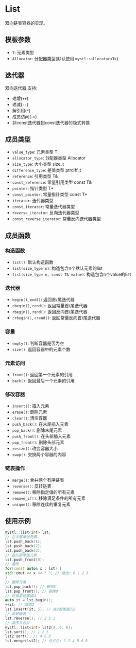# List

双向链表容器的实现。



## 模板参数

- `T`: 元素类型
- `Allocator`: 分配器类型(默认使用 `mystl::allocator<T>`)



## 迭代器

双向迭代器,支持:
- 递增(`++`)
- 递减(`--`)
- 解引用(`*`)
- 成员访问(`->`)
- 非const迭代器到const迭代器的隐式转换



## 成员类型

- `value_type`: 元素类型 T
- `allocator_type`: 分配器类型 Allocator
- `size_type`: 大小类型 size_t
- `difference_type`: 差值类型 ptrdiff_t
- `reference`: 引用类型 T&
- `const_reference`: 常量引用类型 const T&
- `pointer`: 指针类型 T*
- `const_pointer`: 常量指针类型 const T*
- `iterator`: 迭代器类型
- `const_iterator`: 常量迭代器类型
- `reverse_iterator`: 反向迭代器类型
- `const_reverse_iterator`: 常量反向迭代器类型



## 成员函数

### 构造函数
- `list()`: 默认构造函数
- `list(size_type n)`: 构造包含n个默认元素的list
- `list(size_type n, const T& value)`: 构造包含n个value的list



### 迭代器

- `begin()`, `end()`: 返回首/尾迭代器
- `cbegin()`, `cend()`: 返回常量首/尾迭代器
- `rbegin()`, `rend()`: 返回反向首/尾迭代器
- `crbegin()`, `crend()`: 返回常量反向首/尾迭代器



### 容量

- `empty()`: 判断容器是否为空
- `size()`: 返回容器中的元素个数



### 元素访问

- `front()`: 返回第一个元素的引用
- `back()`: 返回最后一个元素的引用



### 修改容器

- `insert()`: 插入元素
- `erase()`: 删除元素
- `clear()`: 清空容器
- `push_back()`: 在末尾插入元素
- `pop_back()`: 删除末尾元素
- `push_front()`: 在头部插入元素
- `pop_front()`: 删除头部元素
- `resize()`: 改变容器大小
- `swap()`: 交换两个容器的内容



### 链表操作

- `merge()`: 合并两个有序链表
- `reverse()`: 反转链表
- `remove()`: 移除指定值的所有元素
- `remove_if()`: 移除满足条件的所有元素
- `unique()`: 移除连续的重复元素



## 使用示例

```c++
mystl::list<int> lst;
// 在末尾添加元素
lst.push_back(1);
lst.push_back(2);
lst.push_back(3);
// 在头部添加元素
lst.push_front(0);
// 遍历
for(const auto& x : lst) {
std::cout << x << " "; // 输出: 0 1 2 3
}
// 删除元素
lst.pop_back(); // 删除3
lst.pop_front(); // 删除0
// 在指定位置插入
auto it = lst.begin();
++it; // 指向2
lst.insert(it, 5); // 在2前面插入5
// 反转链表
lst.reverse(); // 2 5 1
// 排序并合并
mystl::list<int> lst2{4, 6, 8};
lst.sort(); // 1 2 5
lst2.sort(); // 4 6 8
lst.merge(lst2); // 合并后: 1 2 4 5 6 8
```
